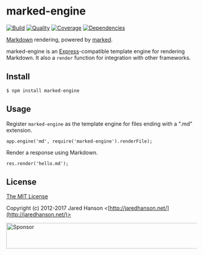 # marked-engine

[![Build](https://img.shields.io/travis/jaredhanson/marked-engine.svg)](https://travis-ci.org/jaredhanson/marked-engine)
[![Quality](https://img.shields.io/codeclimate/github/jaredhanson/marked-engine.svg?label=quality)](https://codeclimate.com/github/jaredhanson/marked-engine)
[![Coverage](https://img.shields.io/coveralls/jaredhanson/marked-engine.svg)](https://coveralls.io/r/jaredhanson/marked-engine)
[![Dependencies](https://img.shields.io/david/jaredhanson/marked-engine.svg)](https://david-dm.org/jaredhanson/marked-engine)


[Markdown](http://daringfireball.net/projects/markdown/) rendering, powered by
[marked](https://github.com/chjj/marked).

marked-engine is an [Express](http://expressjs.com/)-compatible template engine
for rendering Markdown.  It also a `render` function for integration with other
frameworks.

## Install

    $ npm install marked-engine

## Usage

Register `marked-engine` as the template engine for files ending with a ".md"
extension.

    app.engine('md', require('marked-engine').renderFile);

Render a response using Markdown.

    res.render('hello.md');

## License

[The MIT License](http://opensource.org/licenses/MIT)

Copyright (c) 2012-2017 Jared Hanson <[http://jaredhanson.net/](http://jaredhanson.net/)>

<a target='_blank' rel='nofollow' href='https://app.codesponsor.io/link/vK9dyjRnnWsMzzJTQ57fRJpH/jaredhanson/marked-engine'>  <img alt='Sponsor' width='888' height='68' src='https://app.codesponsor.io/embed/vK9dyjRnnWsMzzJTQ57fRJpH/jaredhanson/marked-engine.svg' /></a>

